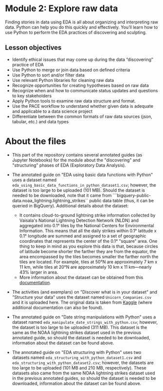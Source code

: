 # Module 2: Explore raw data

Finding stories in data using EDA is all about organizing and interpreting raw data. Python can help you do this quickly and effectively. You’ll learn how to use Python to perform the EDA practices of discovering and sculpting.

## Lesson objectives
* Identify ethical issues that may come up during the data “discovering” practice of EDA
* Use Python to merge or join data based on defined criteria
* Use Python to sort and/or filter data
* Use relevant Python libraries for cleaning raw data
* Recognize opportunities for creating hypotheses based on raw data
* Recognize when and how to communicate status updates and questions to key stakeholders
* Apply Python tools to examine raw data structure and format.
* Use the PACE workflow to understand whether given data is adequate and applicable to a data science project
* Differentiate between the common formats of raw data sources (json, tabular, etc.) and data types

# About the files

* This part of the repository contains several annotated guides (as Jupyter Notebooks) for the module about the "discovering" and "structuring" phases of EDA (Exploratory Data Analysis).

* The annotated guide on "EDA using basic data functions with Python" uses a dataset named ```eda_using_basic_data_functions_in_python_dataset1.csv```; however, the dataset is too large to be uploaded (101 MB). Should the dataset is needed to be downloaded, note that it came from ```bigquery-public-data.noaa_lightning.lightning_strikes`` public data table (thus, it can be queried in BigQuery). Additional details about the dataset:
  * It contains cloud-to-ground lightning strike information collected by Vaisala's National Lightning Detection Network (NLDN) and aggregated into 0.1° tiles by the National Centers for Environmental Information. This means that all the daily strikes within 0.1° latitude x 0.1° longitude are summed and assigned to a set of geographic coordinates that represents the center of the 0.1° "square" area. One thing to keep in mind as you explore this data is that, because circles of latitude become shorter the farther they are from the equator, the area encompassed by the tiles becomes smaller the farther north the tiles are located. For example, tiles at 50°N are approximately 7 km x 11 km, while tiles at 20°N are approximately 10 km x 11 km—nearly 43% larger in area.
  * More information about the dataset can be obtained from this <a href="https://ghrc.nsstc.nasa.gov/uso/ds_docs/nldn/gai_dataset.html#">documentation</a>.  

* The activities (and exemplars) on "Discover what is in your dataset" and "Structure your data" uses the dataset named ```Unicorn_Companies.csv``` and it is uploaded here. The original data is taken from <a href="https://www.kaggle.com/datasets/mysarahmadbhat/unicorn-companies">Kaggle</a> (where additional documentation can also be found).

* The annotated guide on "Date string manipulations with Python" uses a dataset named ```eda_manipulate_date_strings_with_python.csv```; however, the dataset is too large to be uploaded (311 MB). This dataset is the same as the NOAA lightning strikes dataset used in the previous annotated guide, so should the dataset is needed to be downloaded, information about the dataset can be found above.

* The annotated guide on "EDA structuring with Python" uses two datasets named ```eda_structuring_with_python_dataset1.csv``` and ```eda_structuring_with_python_dataset2.csv```; however, the datasets are too large to be uploaded (101 MB and 210 MB, respectively). These datasets also came from the same NOAA lightning strikes dataset used in the previous annotated guides, so should the dataset is needed to be downloaded, information about the dataset can be found above.

